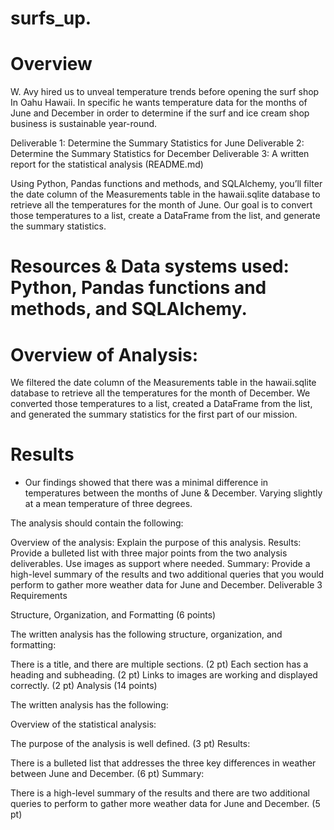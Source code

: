 # surfs_up.

# Overview

W. Avy hired us to unveal temperature trends before opening the surf shop In Oahu Hawaii. In specific he wants temperature data for the months of June and December in order to determine if the surf and ice cream shop business is sustainable year-round.

Deliverable 1: Determine the Summary Statistics for June
Deliverable 2: Determine the Summary Statistics for December
Deliverable 3: A written report for the statistical analysis (README.md)

Using Python, Pandas functions and methods, and SQLAlchemy, you’ll filter the date column of the Measurements table in the hawaii.sqlite database to retrieve all the temperatures for the month of June. Our goal is to convert those temperatures to a list, create a DataFrame from the list, and generate the summary statistics.

# Resources & Data systems used: Python, Pandas functions and methods, and SQLAlchemy. 

# Overview of Analysis:

We filtered the date column of the Measurements table in the hawaii.sqlite database to retrieve all the temperatures for the month of December. We converted those temperatures to a list, created a DataFrame from the list, and generated the summary statistics for the first part of our mission.


# Results

- Our findings showed that there was a minimal difference in temperatures between the months of June & December. Varying slightly at a mean temperature of three degrees. 


The analysis should contain the following:

Overview of the analysis: Explain the purpose of this analysis.
Results: Provide a bulleted list with three major points from the two analysis deliverables. Use images as support where needed.
Summary: Provide a high-level summary of the results and two additional queries that you would perform to gather more weather data for June and December.
Deliverable 3 Requirements

Structure, Organization, and Formatting (6 points)

The written analysis has the following structure, organization, and formatting:

There is a title, and there are multiple sections. (2 pt)
Each section has a heading and subheading. (2 pt)
Links to images are working and displayed correctly. (2 pt)
Analysis (14 points)

The written analysis has the following:

Overview of the statistical analysis:

The purpose of the analysis is well defined. (3 pt)
Results:

There is a bulleted list that addresses the three key differences in weather between June and December. (6 pt)
Summary:

There is a high-level summary of the results and there are two additional queries to perform to gather more weather data for June and December. (5 pt)
